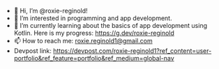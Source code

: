 - 👋 Hi, I’m @roxie-reginold!
- 👀 I’m interested in programming and app development.
- 🌱 I’m currently learning about the basics of app development using Kotlin. Here is my progress: https://g.dev/roxie-reginold
- 📫 How to reach me: roxie.reginold1@gmail.com
- Devpost link: https://devpost.com/roxie-reginold1?ref_content=user-portfolio&ref_feature=portfolio&ref_medium=global-nav

<!---
roxie-reginold/roxie-reginold is a ✨ special ✨ repository because its `README.md` (this file) appears on your GitHub profile.
You can click the Preview link to take a look at your changes.
--->
